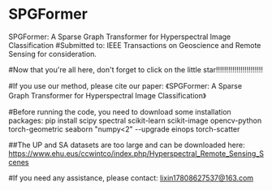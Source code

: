 # SPGFormer
SPGFormer: A Sparse Graph Transformer for Hyperspectral Image Classification
#Submitted to: IEEE Transactions on Geoscience and Remote Sensing for consideration.

#Now that you're all here, don't forget to click on the little star!!!!!!!!!!!!!!!!!!!!!!!

#If you use our method, please cite our paper: 《SPGFormer: A Sparse Graph Transformer for Hyperspectral Image Classification》


#Before running the code, you need to download some installation packages: pip install scipy spectral scikit-learn scikit-image opencv-python torch-geometric seaborn "numpy<2" --upgrade einops  torch-scatter

##The UP and SA datasets are too large and can be downloaded here: https://www.ehu.eus/ccwintco/index.php/Hyperspectral_Remote_Sensing_Scenes










#If you need any assistance, please contact: lixin17808627537@163.com
